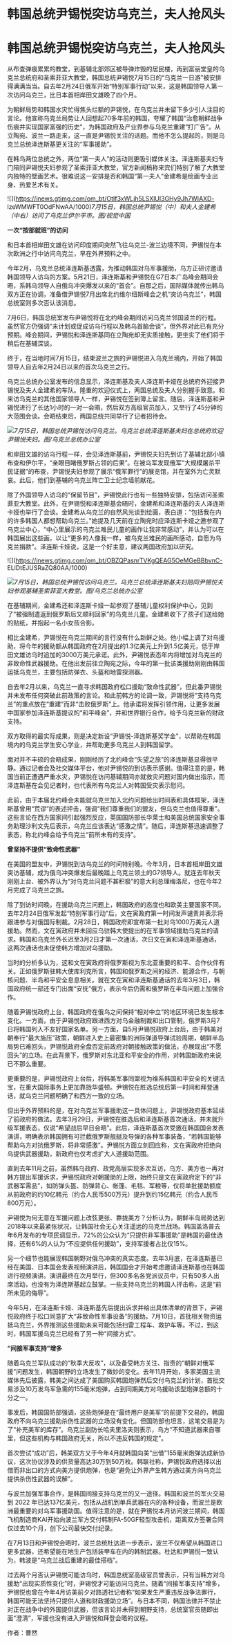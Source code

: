 # 韩国总统尹锡悦突访乌克兰，夫人抢风头

# 韩国总统尹锡悦突访乌克兰，夫人抢风头

从布查弹痕累累的教堂，到基辅北部郊区被导弹炸毁的居民楼，再到富丽堂皇的乌克兰总统府和圣索菲亚大教堂，韩国总统尹锡悦7月15日的“乌克兰一日游”被安排得满满当当。自去年2月24日俄军开始“特别军事行动”以来，这是韩国领导人第一次访问乌克兰，比日本首相岸田文雄晚了四个月。

为朝鲜局势和韩国水灾忙得焦头烂额的尹锡悦，在乌克兰并未留下多少引人注目的言论。他宣称乌克兰局势让人回想起70多年前的韩国，夸耀了韩国“治愈朝鲜战争伤痕并实现国家富强的历史”，为韩国政府及产业界参与乌克兰重建“打广告”。从立陶宛、波兰一路走来，这一直是尹锡悦关注的话题。而他不怎么提起的，则是乌克兰总统泽连斯基更关注的“军事援助”。

在韩乌两位总统之外，两位“第一夫人”的活动则更吸引媒体关注。泽连斯基夫妇专门陪同尹锡悦夫妇参观了圣索菲亚大教堂，官方新闻稿称来宾们特别了解了大教堂内独特的壁画艺术。很难说这一安排是否和韩国“第一夫人”金建希是绘画专业出身、热爱艺术有关。

![](https://inews.gtimg.com/om_bt/OtIf3xWLjh5LSXlUI3GHy9Jh7WIAXD-
lzeWMWFT0OdFNwAA/1000)_7月15日，韩国总统尹锡悦（中）和夫人金建希（中右）访问了乌克兰伊尔平市。图/视觉中国_

**一次“按部就班”的访问**

和日本首相岸田文雄在访问印度期间突然飞往乌克兰-波兰边境不同，尹锡悦在本次欧洲之行中访问乌克兰，早在外界预料之中。

今年2月，乌克兰总统泽连斯基透露，为推动韩国对乌军事援助，乌方正研讨邀请韩国领导人访乌的方案。5月21日，泽连斯基和尹锡悦在G7日本广岛峰会期间会晤，系韩乌领导人自俄乌冲突爆发以来的“首会”。自那之后，国际媒体就传出韩乌双方正在协调，准备借尹锡悦7月出席北约维尔纽斯峰会之机“突访乌克兰”，韩国总统室则多次否认该消息。

7月6日，韩国总统室发布尹锡悦将在北约峰会期间访问乌克兰邻国波兰的行程。虽然官方仍强调“未计划或促成访乌行程以及韩乌首脑会谈”，但外界对此已有充分预期。峰会期间，尹锡悦和泽连斯基同在立陶宛却无实质接触，更坐实了他们将于稍后在基辅深谈。

终于，在当地时间7月15日，结束波兰之旅的尹锡悦进入乌克兰境内，开始了韩国领导人自去年2月24日以来的首次乌克兰之行。

乌克兰总统办公室发布的信息显示，泽连斯基及夫人泽连斯卡娅在总统府外迎接尹锡悦及夫人金建希的车队。隆重的欢迎仪式上，两国总统及夫人分别握手致意。和来访乌克兰的其他国家领导人一样，尹锡悦在签到簿上留言。随后，泽连斯基和尹锡悦进行了长达1小时的一对一会晤，然后双方高级官员加入，又举行了45分钟的大范围会谈。会晤结束后，两国总统共同举行了记者招待会。

![](https://inews.gtimg.com/om_bt/OrJb0zsZswq1HpABCHuzNCHP8SMeQ333caPEyCjVvO08IAA/1000)_7月15日，韩国总统尹锡悦访问乌克兰。乌克兰总统泽连斯基夫妇在总统府欢迎尹锡悦夫妇。图/乌克兰总统办公室_

和岸田文雄的访乌行程一样，会见泽连斯基前，尹锡悦夫妇先到访了基辅北部小镇布查和伊尔平，“亲眼目睹俄罗斯占领的后果”。在被乌军发现俄军“大规模屠杀平民证据”的布查，尹锡悦夫妇参观了展示“俄军罪行”的展览馆，并在室外为亡灵默哀。此后，他们到基辅的乌克兰阵亡卫士纪念墙前献花。

除了外国领导人访乌的“保留节目”，尹锡悦此行也有一些独特安排，包括访问圣索菲亚大教堂。此外，在尹锡悦和泽连斯基会晤时，金建希和泽连斯基的夫人泽连斯卡娅也举行了会谈。金建希从乌克兰的自然风光谈到绘画，表白道：“包括我在内的许多韩国人都想帮助乌克兰。”她提及几天前在立陶宛时应泽连斯卡娅之邀参观了乌克兰中心，“中心里展示的乌克兰难民儿童的画作让我非常感动”，并认为可以在韩国展出这些画，以让“更多的人像我一样，被乌克兰难民的画所感动，自愿为乌克兰捐款”。泽连斯卡娅说，这是一个好主意，建议两国政府加以研究。

![](https://inews.gtimg.com/om_bt/OBZQPasnrTVKgQEAG5OeMGeBBbvnC-
ELlDtEJUSRaZQ80AA/1000)

![](https://inews.gtimg.com/om_bt/O4y3mvnw2MGTY42m32im5WerkI7z6dSdZbvRA7Qr9WJSYAA/1000)_7月15日，韩国总统尹锡悦访问乌克兰。乌克兰总统泽连斯基夫妇陪同尹锡悦夫妇参观基辅圣索菲亚大教堂。图/乌克兰总统办公室_

在基辅期间，金建希还和泽连斯卡娅一起参观了基辅儿童权利保护中心，见到了“被强制遣返到俄罗斯后又顺利回家”的乌克兰儿童。金建希收下了孩子们送给她的贴纸，并抱起一名小女孩合影。

相比金建希，尹锡悦在乌克兰期间的言行没有什么新鲜之处。他小幅上调了对乌援助，将今年的援助额从韩国政府在2月提出的1.3亿美元上升到1.5亿美元，低于岸田文雄访乌时追加的3000万美元承诺。此外，尹锡悦表态年内将增加对乌克兰的非致命性武器援助。在他出发前往立陶宛之际，今年的第一批该类援助刚刚由韩国运抵乌克兰，主要包括防弹衣、头盔和地雷探测器。

自去年2月以来，乌克兰一直寻求韩国政府松口援助“致命性武器”，但此番尹锡悦并未发布任何突破此前政策的言论。和此前韩方的论调一致，尹锡悦将“支持乌克兰”的重点放在“重建”而非“击败俄罗斯”上。他承诺将发挥引领作用，让更多发展中国家参加泽连斯基提议的“和平峰会”，并和世界银行合作，给予乌克兰新的财政支持。

双方取得的最实际成果，则是决定新设“尹锡悦-泽连斯基奖学金”，以帮助在韩国境内的乌克兰学生安心学业，并帮助更多乌克兰人到韩国留学。

面对并不丰硕的会晤成果，刚刚经历了北约峰会“失望之旅”的泽连斯基显得很平静。通过记者会及社交媒体平台，他对尹锡悦的到访表示感谢。值得注意的是，韩国当前正遭遇严重水灾，尹锡悦在访问基辅期间亦就救灾问题对国内做出指示，而泽连斯基在会见记者时，也代表所有乌克兰人对韩国受灾表示慰问。

此前，由于本届北约峰会未能就乌克兰加入北约问题给出时间表和具体框架，泽连斯基曾用“荒谬”的表述抨击，强调“我们尊重我们的盟友，但乌克兰也值得尊重”。这些言论在西方国家间引起强烈反应，英国国防部长华莱士和美国总统国家安全事务助理沙利文先后表示，乌克兰应该表达“感激之情”。随后，泽连斯基迅速调整了表态，称北约峰会给予乌克兰“前所未有的支持”。

**曾坚持不提供“致命性武器”**

在美国的盟友中，尹锡悦到访乌克兰的时间特别晚。今年3月，日本首相岸田文雄突访基辅，成为俄乌冲突爆发后最晚踏上乌克兰领土的G7领导人。就连去年秋天刚刚上台、被外界认为“对乌克兰问题不甚积极”的意大利总理梅洛尼，也在今年2月完成了乌克兰之旅。

除了到访时间晚，在援助乌克兰问题上，韩国政府的态度也和欧美主要国家不同。去年2月24日俄军发起“特别军事行动”后，文在寅政府第一时间发声谴责并表示将跟进参与对俄国际制裁。2月28日，韩国政府即宣布第一批对乌1000万美元人道援助。然而，文在寅政府并未回应乌驻韩大使提出的在军事领域援助乌克兰的请求。韩国和乌克兰外长迟至3月2日才第一次通话，次日文在寅和泽连斯基通话，这两次通话也未促使韩方增加对乌援助。

当时的分析多认为，这和文在寅政府将俄罗斯视为东北亚重要的和平、合作伙伴有关。正如俄罗斯驻韩大使库利克所言，韩国和俄罗斯之间的经济、能源合作，与朝核问题、半岛和平安全息息相关。就在文在寅和泽连斯基通话的去年3月3日，韩国政府统一部还专门出面“安抚”俄方，表示今后仍需和俄罗斯在半岛问题上加强合作。

随着尹锡悦政府上台，韩国政府在俄乌之间保持“相对中立”的地区环境已发生根本变化。一方面，由于尹锡悦政府跟进西方对乌金融制裁和出口管制，俄罗斯3月7日将韩国列入不友好国家名单。另一方面，自5月尹锡悦政府上台后，由于韩美对朝奉行“最大施压”政策，朝鲜进入史上最密集的洲际弹道导弹试验周期，朝鲜半岛局势已难回头，尹锡悦政府全盘否定前政府对朝接触政策的做法，亦展现出“不愿回头”的立场。在此背景下，俄罗斯对东北亚和平安全的作用，对韩国新政府来说已不那么重要。

更重要的是，尹锡悦政府上台后，将韩美军事同盟视为维系韩国和平安全的关键法宝，在重大国际事务上更加靠拢华盛顿。尹锡悦在胜选总统后第一时间和拜登通话，就乌克兰问题明确了和西方一致的立场。

但出乎外界预料的是，在对乌克兰军事援助这一具体问题上，尹锡悦政府基本延续了前政府的做法。去年3月29日，尹锡悦在胜选后和泽连斯基首次通话，并未就升级军援表态，仅说“希望战后早日会晤”。此后，泽连斯基首次受邀在韩国国会发表演讲，明确表示韩国拥有可拦截俄罗斯舰艇及导弹的各种军事装备，“若韩国能够帮助乌方对抗俄罗斯，将非常感激”。尹锡悦方面立刻回应称，文在寅政府拒绝向乌提供武器援助，新政府也仅考虑扩大人道援助范围。

直到去年11月之前，虽然韩乌政府、政党高层实现多次互访，乌方、美方也一再对韩方提出军援诉求，尹锡悦政府对朝援助的上限，始终只是文在寅政府定下的“非武器军需品”，如防弹头盔、防弹背心、帐篷、毛毯、军粮等，仅将单批援助额度从前政府的约10亿韩元（约合人民币500万元）提升到约15亿韩元（约合人民币800万元）。

尹锡悦为何无意在军援问题上改弦更张、靠拢美方？分析认为，朝鲜半岛局势达到2018年以来最紧张状况，让韩国社会无心关注遥远的乌克兰战场。韩国盖洛普去年6月发布的专项民调显示，72%的公众认为“只提供非军事援助”是韩国的最佳选择，还有6%的人认为“不应提供任何援助”，支持军援者占比仅15%。

另一个细节也能展现韩国朝野对俄乌冲突的真实态度。去年3月底，在泽连斯基已经在美国、日本国会发表视频演讲后，韩国国会才开始考虑邀请泽连斯基也在韩国进行视频演讲。演讲最终在次月举行，但300多名各党派议员中，只有50多人出席活动，也没有为泽连斯基起立鼓掌。一些支持乌克兰的韩国人抨击称，这是“前所未见的侮辱”。

今年5月，在泽连斯卡娅、泽连斯基先后提出诉求并给出具体清单的背景下，尹锡悦政府终于松口同意扩大“非致命性军事设备”的援助。7月10日，首批相关物资运抵乌克兰，外界推测这些援助未来可能包括扫雷工程车、救护车等。不过，到这时，韩国军援乌克兰已经有了另一种“间接方式”。

**“间接军事支持”增多**

随着乌克兰军队成功的“秋季大反攻”，以及备受韩方关注、指责的“朝鲜对俄军援”问题发生，韩国朝野的立场发生了微妙的变化。去年11月开始，多家美国主流媒体先后披露，韩美之间达成了美国购买韩国炮弹然后交付乌克兰的计划，首批交易涉及10万发乌军急需的155毫米炮弹，占到同期美方对乌援助该型炮弹总额的十分之一。

事发后，韩国国防部强调，这些炮弹是在“最终用户是美军”的前提下交易的，韩国政府不向乌克兰援助杀伤性武器的立场没有变化。但国防部也坦言，这笔交易是为了“补充美军的库存”。乌克兰副防长哈夫里洛夫则表示，乌方“不知道武器来自哪里，但这些机构与韩国政府无关，所以不违反韩国的规定”。

首次尝试“成功”后，韩美双方又于今年4月就韩国向美“出借”155毫米炮弹达成新协议，这次协议涉及的供货量高达30万到50万枚。韩联社称，尹锡悦政府选择以出借而非出口的方式向美方提供炮弹，也是“避免让外界产生韩方通过美方向乌克兰提供杀伤性武器的误解”。

与波兰加强军事合作，是韩国间接支持乌克兰的又一途径。韩国和波兰的军火交易到 2022
年已达137亿美元，包括从战机到单兵武器在内的各种设备，而波兰是欧洲最重要的对乌军事援助国。值得注意的是，就在尹锡悦本月访问波兰期间，韩国飞机制造商KAI开始向波兰军方交付韩制FA-50GF轻型攻击机，距离双方签署合同仅过去10个月，创下公司最快交付纪录。

在7月13日和尹锡悦会晤时，波兰总统杜达进一步表示，波兰不仅希望从韩国进口更多武器，还希望能在地生产包括装甲车在内的韩制武器。杜达和尹锡悦一致认为，韩波是“乌克兰战后重建的最佳搭档”。

过去两个月否认尹锡悦可能访乌时，韩国总统室高级官员曾表示，只有当韩方对乌援助“出现实质性变化”时，尹锡悦才可能访问乌克兰。随着“间接军事支持”增多，尹锡悦也曾在今年4月访美前夕对路透社记者称“如果发生严重违反战争法罪行，韩国可能无法坚持只提供人道和财政援助立场”。与日本不同，韩国法律并不禁止对正在战争中的外国提供武器，但该言论并未得到朝野支持，总统室官员随即出面“澄清”，军援也没有进入尹锡悦和拜登会晤的议程。

作者：曹然

